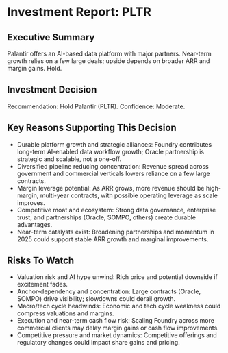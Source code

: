 # Investment Report: PLTR
## Executive Summary
Palantir offers an AI-based data platform with major partners. Near-term growth relies on a few large deals; upside depends on broader ARR and margin gains. Hold.

## Investment Decision
Recommendation: Hold Palantir (PLTR). Confidence: Moderate.

## Key Reasons Supporting This Decision
- Durable platform growth and strategic alliances: Foundry contributes long-term AI-enabled data workflow growth; Oracle partnership is strategic and scalable, not a one-off.
- Diversified pipeline reducing concentration: Revenue spread across government and commercial verticals lowers reliance on a few large contracts.
- Margin leverage potential: As ARR grows, more revenue should be high-margin, multi-year contracts, with possible operating leverage as scale improves.
- Competitive moat and ecosystem: Strong data governance, enterprise trust, and partnerships (Oracle, SOMPO, others) create durable advantages.
- Near-term catalysts exist: Broadening partnerships and momentum in 2025 could support stable ARR growth and marginal improvements.

## Risks To Watch
- Valuation risk and AI hype unwind: Rich price and potential downside if excitement fades.
- Anchor-dependency and concentration: Large contracts (Oracle, SOMPO) drive visibility; slowdowns could derail growth.
- Macro/tech cycle headwinds: Economic and tech cycle weakness could compress valuations and margins.
- Execution and near-term cash flow risk: Scaling Foundry across more commercial clients may delay margin gains or cash flow improvements.
- Competitive pressure and market dynamics: Competitive offerings and regulatory changes could impact share gains and pricing.